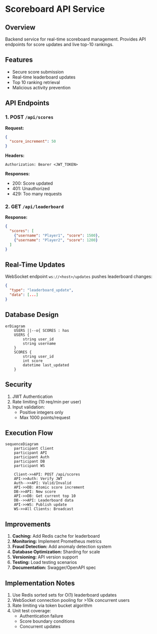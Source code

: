 # Scoreboard API Service

## Overview
Backend service for real-time scoreboard management. Provides API endpoints for score updates and live top-10 rankings.

## Features
- Secure score submission
- Real-time leaderboard updates
- Top 10 ranking retrieval
- Malicious activity prevention

## API Endpoints

### 1. POST `/api/scores`
**Request:**
```json
{
  "score_increment": 50
}
```
**Headers:**
```
Authorization: Bearer <JWT_TOKEN>
```

**Responses:**
- 200: Score updated
- 401: Unauthorized
- 429: Too many requests

### 2. GET `/api/leaderboard`
**Response:**
```json
{
  "scores": [
    {"username": "Player1", "score": 1500},
    {"username": "Player2", "score": 1200}
  ]
}
```

## Real-Time Updates
WebSocket endpoint `ws://<host>/updates` pushes leaderboard changes:
```json
{
  "type": "leaderboard_update",
  "data": [...] 
}
```

## Database Design
```mermaid
erDiagram
    USERS ||--o{ SCORES : has
    USERS {
        string user_id
        string username
    }
    SCORES {
        string user_id
        int score
        datetime last_updated
    }
```

## Security
1. JWT Authentication
2. Rate limiting (10 req/min per user)
3. Input validation:
   - Positive integers only
   - Max 1000 points/request

## Execution Flow
```mermaid
sequenceDiagram
    participant Client
    participant API
    participant Auth
    participant DB
    participant WS
    
    Client->>API: POST /api/scores
    API->>Auth: Verify JWT
    Auth-->>API: Valid/Invalid
    API->>DB: Atomic score increment
    DB->>API: New score
    API->>DB: Get current top 10
    DB-->>API: Leaderboard data
    API->>WS: Publish update
    WS->>All Clients: Broadcast
```

## Improvements
1. **Caching:** Add Redis cache for leaderboard
2. **Monitoring:** Implement Prometheus metrics
3. **Fraud Detection:** Add anomaly detection system
4. **Database Optimization:** Sharding for scale
5. **Versioning:** API version support
6. **Testing:** Load testing scenarios
7. **Documentation:** Swagger/OpenAPI spec

## Implementation Notes
1. Use Redis sorted sets for O(1) leaderboard updates
2. WebSocket connection pooling for >10k concurrent users
3. Rate limiting via token bucket algorithm
4. Unit test coverage:
   - Authentication failure
   - Score boundary conditions
   - Concurrent updates
